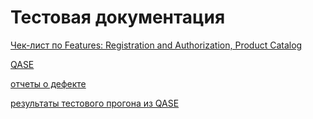 # Тестовая документация

[Чек-лист по Features: Registration and Authorization, Product Catalog](https://docs.google.com/spreadsheets/d/14t3PoWwhF98GwOEMtC7GrVrb1jGVD_mX3ebb1xdtFc8/edit?usp=sharing)

[QASE](https://app.qase.io/project/G10?author=334&case=226&previewMode=side&suite=47&tab=properties)

[отчеты о дефекте](https://github.com/oleksandrtofan/docs/blob/main/Issues.xlsx)

[результаты тестового прогона из QASE](https://github.com/oleksandrtofan/docs/blob/main/G10-Express%2Brun%2B2025_05_04.pdf)

